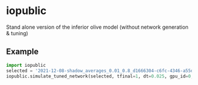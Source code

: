 # iopublic

Stand alone version of the inferior olive model (without network generation & tuning)

## Example

```python
import iopublic
selected = '2021-12-08-shadow_averages_0.01_0.8_d1666304-c6fc-4346-a55d-a99b3aad55be'
iopublic.simulate_tuned_network(selected, tfinal=1, dt=0.025, gpu_id=0, spikes=())
```
